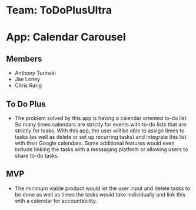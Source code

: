 # Team: ToDoPlusUltra

# App: Calendar Carousel

## Members

- Anthony Turinski
- Jae Loney
- Chris Rarig

## To Do Plus

- The problem solved by this app is having a calendar oriented to-do list. So many times calendars are strictly for events with to-do lists that are strictly for tasks. With this app, the user will be able to assign times to tasks (as well as delete or set up recurring tasks) and integrate this list with their Google calendars. Some additional features would even include linking the tasks with a messaging platform or allowing users to share to-do tasks.

## MVP

- The minimum viable product would let the user input and delete tasks to be done as well as times the tasks would take individually and link this with a calendar for accountability.